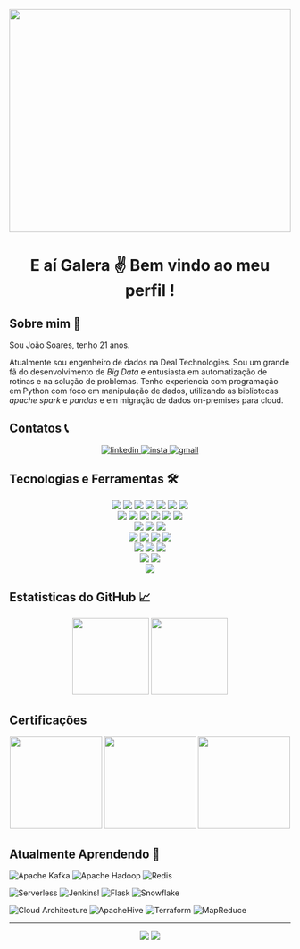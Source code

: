 <img align="center" src="https://camo.githubusercontent.com/91c1e8da6d9280ff63c610d4205eda9b58dabed0150364325d77a06c189c821d/68747470733a2f2f632e74656e6f722e636f6d2f336254785a34486472797341414141432f706978656c732d6e656f6e2e676966" width="100%" height="400"><br>

<h1 align="center"> E aí Galera ✌ Bem vindo ao meu perfil ! </h1>

## Sobre mim 📝
Sou João Soares, tenho 21 anos.

Atualmente sou engenheiro de dados na Deal Technologies. Sou um grande fã do desenvolvimento de *Big Data* e entusiasta em automatização de rotinas e na solução de problemas.
Tenho experiencia com programação em Python com foco em manipulação de dados, utilizando as bibliotecas *apache spark* e *pandas* e em migração de dados on-premises para cloud.

## Contatos 📞

<div align="center">
    <a href="https://www.linkedin.com/in/jo%C3%A3o-victor-a-soares-939b78158/" target="_blank"> 
        <img alt="linkedin" src="https://img.shields.io/badge/%20-Linkedin-%230A66C2?logo=linkedin&style=for-the-badge" target="_blank">
    </a>
    <a href="https://www.instagram.com/jaoallmeida_" target="_blank" > 
        <img alt="insta" src="https://img.shields.io/badge/-Instagram-%23E4405F?logo=instagram&style=for-the-badge&logoColor=white" target="_blank">
    </a>
    <a href="mailto:joaoallmeida96@gmail.com?subject=Olá%20João%20Almeida"> 
        <img alt="gmail" src="https://img.shields.io/badge/-Gmail-%23EA4335?logo=gmail&style=for-the-badge&logoColor=white">
    </a> 
</div>

## Tecnologias e Ferramentas 🛠

<div align="center"> 
    <img  src="https://img.shields.io/badge/%20-docker-0db7ed?style=for-the-badge&logo=Docker&logoColor=white"> 
    <img  src="https://img.shields.io/badge/-Apache%20Spark-%23E25A1C?style=for-the-badge&logo=ApacheSpark&logoColor=white">
    <img  src="https://img.shields.io/badge/-GitHub-%23181717?style=for-the-badge&logo=GitHub&logoColor=white"> 
    <img  src="https://img.shields.io/badge/-MySql-%234479A1?style=for-the-badge&logo=MySql&logoColor=white">
    <img  src="https://img.shields.io/badge/%20-Linux-%23FCC624?style=for-the-badge&logo=Linux&logoColor=black">
    <img  src="https://img.shields.io/badge/-PostgreSQL-%234169E1?style=for-the-badge&logo=PostgreSQL&logoColor=white">
    <img  src="https://img.shields.io/badge/-Git-%23F05032?style=for-the-badge&logo=Git&logoColor=white">
</div>

<div align="center"> 
    <img src="https://img.shields.io/badge/-Databricks-%23FF3621?style=for-the-badge&logo=Databricks&logoColor=black"> 
    <img src="https://img.shields.io/badge/-Grafana-%23F46800?style=for-the-badge&logo=Grafana&logoColor=black">
    <img src="https://img.shields.io/badge/-Jupyter-%23F37626?style=for-the-badge&logo=Jupyter&logoColor=black">
    <img src="https://img.shields.io/badge/-Power%20BI-%23F2C811?style=for-the-badge&logo=Power BI&logoColor=black">
    <img src="https://img.shields.io/badge/-Pandas-%23150458?style=for-the-badge&logo=Pandas&logoColor=white">
    <img src="https://img.shields.io/badge/-MongoDB-%2347A248?style=for-the-badge&logo=MongoDB&logoColor=black">
</div>

<div align="center"> 
    <img  src="https://img.shields.io/badge/-Terminal%20Commands-%23241F31?style=for-the-badge&logo=GNOME Terminal&logoColor=white">
    <img  src="https://img.shields.io/badge/-SQL%20Integration%20Services%20-%23CC2927?style=for-the-badge&logo=Microsoft SQL Server&logoColor=white">
    <img  src="https://img.shields.io/badge/-Microsoft%20Azure-%230078D4?style=for-the-badge&logo=Microsoft Azure&logoColor=white">
</div>

<div align="center"> 
    <img  src="https://img.shields.io/badge/-vs%20code-%23007ACC?style=for-the-badge&logo=Visual Studio Code&logoColor=white">
    <img  src="https://img.shields.io/badge/-Bash%20Script-%234EAA25?style=for-the-badge&logo=GNU Bash&logoColor=white">
    <img  src="https://img.shields.io/badge/-Microsoft%20SQL%20Server-%23CC2927?style=for-the-badge&logo=Microsoft SQL Server&logoColor=white">
    <img  src="https://img.shields.io/badge/-Portainer-%2313BEF9?style=for-the-badge&logo=Portainer&logoColor=white"> 
</div>

<div align="center"> 
    <img  src="https://img.shields.io/badge/-Shell%20Script-%235391FE?style=for-the-badge&logo=PowerShell&logoColor=white">
    <img  src="https://img.shields.io/badge/-Apache%20Airflow-%23017CEE?style=for-the-badge&logo=ApacheAirflow&logoColor=white"> 
    <img  src="https://img.shields.io/badge/-Vim-%23019733?style=for-the-badge&logo=Vim&logoColor=white"> 
</div>

<div align="center"> 
    <img  src="https://img.shields.io/badge/-Amazon%20AWS-%23232F3E?style=for-the-badge&logo=Amazon AWS&logoColor=yellow">
    <img  src="https://img.shields.io/badge/-C%20Sharp-%23239120?style=for-the-badge&logo=C Sharp&logoColor=white"> 
</div>

<div align="center"> 
    <a><img src="https://img.shields.io/badge/%20-Python-%233776AB?style=for-the-badge&logo=Python&logoColor=white"></a>
</div>

## Estatisticas do GitHub 📈

<div align="center">
    <img  height='137px' src="https://github-readme-stats.vercel.app/api?username=joaoallmeida&hide_title=true&count_private=true&show_icons=true&theme=tokyonight"/>
    <img  height='137px' src="https://github-readme-stats.vercel.app/api/top-langs/?username=joaoallmeida&layout=compact&theme=tokyonight"/>
</div>


## Certificações
<div align="center">
    <img height='165px' src="https://api.accredible.com/v1/credential/generate_baked_badge?credential_id=53242611"> 
    <img height='165px' src="https://api.accredible.com/v1/credential/generate_baked_badge?credential_id=55806616">
    <img height='165px' src="https://images.credly.com/size/340x340/images/594e0ab7-c864-4d9a-9987-3a903ec3f06a/Cognitive_Class_-_DB_and_SQL_for_Data_Sci.png"> 
</div>


## Atualmente Aprendendo 🧠

![Apache Kafka](https://img.shields.io/badge/-Apache%20Kafka-%23231F20?style=for-the-badge&logo=ApacheKafka&logoColor=white)
![Apache Hadoop](https://img.shields.io/badge/-Apache%20Hadoop-%2366CCFF?style=for-the-badge&logo=ApacheHadoop&logoColor=black)
![Redis](https://img.shields.io/badge/-Redis-%23DC382D?style=for-the-badge&logo=Redis&logoColor=white)

![Serverless](https://img.shields.io/badge/-Serverless-%23FD5750?style=for-the-badge&logo=Serverless&logoColor=white)
![Jenkins!](https://img.shields.io/badge/-Jenkins-%23D24939?style=for-the-badge&logo=Jenkins&logoColor=black)
![Flask](https://img.shields.io/badge/-Flask-%23000000?style=for-the-badge&logo=Flask&logoColor=white)
![Snowflake](https://img.shields.io/badge/-Snowflake-%2329B5E8?style=for-the-badge&logo=Snowflake&logoColor=white)

![Cloud Architecture ](https://img.shields.io/badge/-Cloud%20Architecture-%233693F3?style=for-the-badge&logo=iCloud&logoColor=white)
![ApacheHive](https://img.shields.io/badge/-Apache%20Hive-%23FDEE21?style=for-the-badge&logo=ApacheHive&logoColor=black)
![Terraform](https://img.shields.io/badge/-Terraform-%237B42BC?style=for-the-badge&logo=Terraform&logoColor=white)
![MapReduce](https://img.shields.io/badge/-MapReduce-%23FECC00?style=for-the-badge&logoColor=white)


 <!-- - Práticas e técnicas de integração contínua e entrega contínua (CI/CD). -->
---

<div align="center">
    <img src="https://komarev.com/ghpvc/?username=joaoallmeida&style=for-the-badge&label=Visualizacões+no+perfil&color=green">
    <img src="https://img.shields.io/github/followers/joaoallmeida?style=for-the-badge&label=Seguidores&color=blue">
</div>
